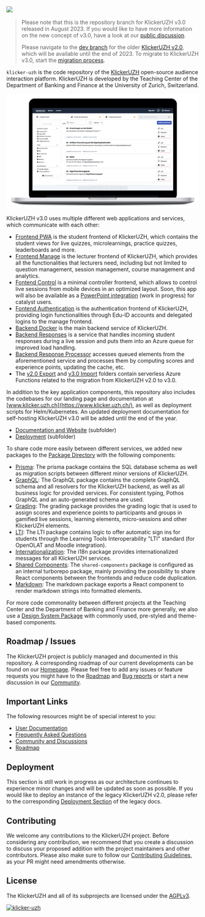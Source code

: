 <img src="https://manage.klicker.uzh.ch/KlickerLogo.png" width="350">

> Please note that this is the repository branch for KlickerUZH v3.0 released in August 2023. If you would like to have more information on the new concept of v3.0, have a look at our [public discussion](https://community.klicker.uzh.ch/t/klickeruzh-v3-0-concept-and-request-for-feedback/79).
>
> Please navigate to the [dev branch](https://github.com/uzh-bf/klicker-uzh/tree/dev) for the older [KlickerUZH v2.0](https://app.klicker.uzh.ch/), which will be available until the end of 2023. To migrate to KlickerUZH v3.0, start the [migration process](https://manage.klicker.uzh.ch/migration).

`klicker-uzh` is the code repository of the [KlickerUZH](https://www.klicker.uzh.ch/) open-source audience interaction platform. KlickerUZH is developed by the Teaching Center of the Department of Banking and Finance at the University of Zurich, Switzerland.

![Klicker Screenshot Timeline](apps/docs/static/img/question_pool_mac.png)

KlickerUZH v3.0 uses multiple different web applications and services, which communicate with each other:

- [Frontend PWA](https://github.com/uzh-bf/klicker-uzh/tree/v3/apps/frontend-pwa) is the student frontend of KlickerUZH, which contains the student views for live quizzes, microlearnings, practice quizzes, leaderboards and more.
- [Frontend Manage](https://github.com/uzh-bf/klicker-uzh/tree/v3/apps/frontend-manage) is the lecturer frontend of KlickerUZH, which provides all the functionalities that lecturers need, including but not limited to question management, session management, course management and analytics.
- [Fontend Control](https://github.com/uzh-bf/klicker-uzh/tree/v3/apps/frontend-control) is a minimal controller frontend, which allows to control live sessions from mobile devices in an optimized layout. Soon, this app will also be available as a [PowerPoint integration](https://github.com/uzh-bf/klicker-uzh/tree/v3/apps/office-addin) (work in progress) for catalyst users.
- [Fontend Authentication](https://github.com/uzh-bf/klicker-uzh/tree/v3/apps/auth) is the authentication frontend of KlickerUZH, providing login functionalities through Edu-ID accounts and delegated logins to the manage frontend.
- [Backend Docker](https://github.com/uzh-bf/klicker-uzh/tree/v3/apps/backend-docker) is the main backend service of KlickerUZH.
- [Backend Responses](https://github.com/uzh-bf/klicker-uzh/tree/v3/apps/func-incoming-responses) is a service that handles incoming student responses during a live session and puts them into an Azure queue for improved load handling.
- [Backend Response Processor](https://github.com/uzh-bf/klicker-uzh/tree/v3/apps/func-response-processor) accesses queued elements from the aforementioned service and processes them by computing scores and experience points, updating the cache, etc.
- The [v2.0 Export](https://github.com/uzh-bf/klicker-uzh/tree/v3/apps/func-migration-v2-export) and [v3.0 Import](https://github.com/uzh-bf/klicker-uzh/tree/v3/apps/func-migration-v3-import) folders contain serverless Azure Functions related to the migration from KlickerUZH v2.0 to v3.0.

In addition to the key application components, this repository also includes the codebases for our landing page and documentation at [www.klicker.uzh.ch](https://www.klicker.uzh.ch/), as well as deployment scripts for Helm/Kubernetes. An updated deployment documentation for self-hosting KlickerUZH v3.0 will be added until the end of the year.

- [Documentation and Website](https://github.com/uzh-bf/klicker-uzh/tree/v3/apps/docs) (subfolder)
- [Deployment](https://github.com/uzh-bf/klicker-uzh/tree/v3/deploy) (subfolder)

To share code more easily between different services, we added new packages to the [Package Directory](https://github.com/uzh-bf/klicker-uzh/tree/v3/packages) with the following components:

- [Prisma](https://github.com/uzh-bf/klicker-uzh/tree/v3/packages/prisma): The prisma package contains the SQL database schema as well as migration scripts between different minor versions of KlickerUZH.
- [GraphQL](https://github.com/uzh-bf/klicker-uzh/tree/v3/packages/graphql): The GraphQL package contains the complete GraphQL schema and all resolvers for the KlickerUZH backend, as well as all business logic for provided services. For consistent typing, Pothos GraphQL and an auto-generated schema are used.
- [Grading](https://github.com/uzh-bf/klicker-uzh/tree/v3/packages/grading): The grading package provides the grading logic that is used to assign scores and experience points to participants and groups in gamified live sessions, learning elements, micro-sessions and other KlickerUZH elements.
- [LTI](https://github.com/uzh-bf/klicker-uzh/tree/v3/packages/lti): The LTI package contains logic to offer automatic sign ins for students through the Learning Tools Interoperability "LTI" standard (for OpenOLAT and Moodle integration).
- [Internationalization](https://github.com/uzh-bf/klicker-uzh/tree/v3/packages/i18n): The i18n package provides internationalized messages for all KlickerUZH services.
- [Shared Components](https://github.com/uzh-bf/klicker-uzh/tree/v3/packages/shared-components): The `shared-components` package is configured as an internal turborepo package, mainly providing the possibility to share React components between the frontends and reduce code duplication.
- [Markdown](https://github.com/uzh-bf/klicker-uzh/tree/v3/packages/markdown): The markdown package exports a React component to render markdown strings into formatted elements.

For more code commonality between different projects at the Teaching Center and the Department of Banking and Finance more generally, we also use a [Design System Package](https://github.com/uzh-bf/design-system) with commonly used, pre-styled and theme-based components.

## Roadmap / Issues

The KlickerUZH project is publicly managed and documented in this repository. A corresponding roadmap of our current developments can be found on our [Homepage](https://www.klicker.uzh.ch/development). Please feel free to add any issues or feature requests you might have to the [Roadmap](https://klicker-uzh.feedbear.com) and [Bug reports](https://klicker-uzh.feedbear.com/boards/bug-reports) or start a new discussion in our [Community](https://community.klicker.uzh.ch/).

## Important Links

The following resources might be of special interest to you:

- [User Documentation](https://www.klicker.uzh.ch/getting_started/welcome)
- [Frequently Asked Questions](https://www.klicker.uzh.ch/faq)
- [Community and Discussions](https://community.klicker.uzh.ch/)
- [Roadmap](https://klicker-uzh.feedbear.com)

## Deployment

This section is still work in progress as our architecture continues to experience minor changes and will be updated as soon as possible. If you would like to deploy an instance of the legacy KlickerUZH v2.0, please refer to the corresponding [Deployment Section](https://www.klicker.uzh.ch/v2/deployment/deployment_docker/) of the legacy docs.

## Contributing

We welcome any contributions to the KlickerUZH project. Before considering any contribution, we recommend that you create a discussion to discuss your proposed addition with the project maintainers and other contributors. Please also make sure to follow our [Contributing Guidelines](https://www.klicker.uzh.ch/v2/contributing/contributing_guidelines/), as your PR might need amendments otherwise.

## License

The KlickerUZH and all of its subprojects are licensed under the [AGPLv3](https://www.gnu.org/licenses/agpl-3.0.de.html).

[![klicker-uzh](https://img.shields.io/endpoint?url=https://cloud.cypress.io/badge/simple/y436dx/v3&style=for-the-badge&logo=cypress)](https://cloud.cypress.io/projects/y436dx/runs)
